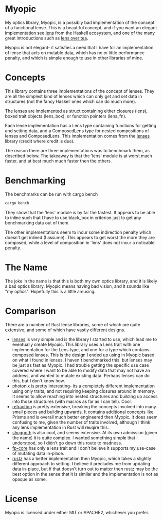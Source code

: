 # Myopic
My optics library, Myopic, is a possibly bad implementation of the concept
of a functional lense. This is a beautiful concept, and if you
want an elegant implementation see [lens](http://hackage.haskell.org/package/lens)
from the Haskell ecosystem, and one of the many great introductions such
as [lens over tea](https://artyom.me/lens-over-tea-1).


Myopic is not elegant- it satisfies a need that I have for an implementation
of lense that acts on mutable data, which has no or little performance 
penalty, and which is simple enough to use in other libraries of mine.

# Concepts
This library contains three implementations of the concept of lenses. They
are all the simplest kind of lenses which can only get and set data
in structures (not the fancy Haskell ones which can do much more).


The lenses are implemented as struct containing either closures (lens), boxed
trait objects (lens\_box), or function pointers (lens\_fn).


Each lense implementation has a Lens type containing functions for getting
and setting data, and a ComposedLens type for nested compositions of lenses
and ComposedLens. This implementation comes from the [lenses](https://crates.io/crates/lenses)
library (credit where credit is due).


The reason there are three implementations was to benchmark them, as described
below. The takeaway is that the 'lens' module is at worst much faster, and
at best much much faster then the others.

# Benchmarking
The benchmarks can be run with cargo bench
```bash
cargo bench
```
They show that the 'lens' module is by far the fastest. It appears to be able 
to inline such that I have to use black\_box in criterion just to get any
benchmarking data out of them.


The other implementations seem to incur some indirection penalty which doesn't get
inlined (I assume). This appears to get worst the more they are composed, while
a level of composition in 'lens' does not incur a noticable penalty.

# The Name
The joke in the name is that this is both my own optics library, and it is
likely a bad optics library. Myopic means having bad vision, and it sounds
like "my optics". Hopefully this is a little amusing.


# Comparison
There are a number of Rust lense libraries, some of which are quite 
extensive, and some of which have vastly different designs.


 * [lenses](https://crates.io/crates/lenses) is very simple and is the library
   I started to use, which lead me to eventually create Myopic. This library
	 uses a Lens trait with one implementation for the Lens type, and one
	 for a type which contains composed lenses. This is the design I ended up
	 using in Myopic based on what I found in lenses.
	 I haven't benchmarked this, but lenses may be just as fast as
	 Myopic. I had trouble getting the specific use case covered where I want
	 to be able to modify data that may not have an address, and wanted
	 to mutate existing data. Perhaps lenses can do this, but I don't know how.
 * [photonix](https://crates.io/crates/photonix) is pretty interesting- its
   a completely different implementation using only traits, and not requiring
	 keeping closures around in memory. It seems to allow reaching into nested
	 structures and building up access into those structures (with macros as
	 far as I can tell).
	 Cool.
 * [refraction](https://crates.io/crates/refraction) is pretty extensive,
   breaking the concepts involved into many small pieces and buliding upwards.
	 It contains additional concepts like Prisms and is overall much better engineered
	 then Myopic.
	 It does seem confusing to me, given the number of traits involved, although I
	 think any lens implementation in Rust will reuqire this.
 * [shoggoth](https://crates.io/crates/shoggoth) is also cool, and seems
   extensive. At its own admission (given the name) it is quite complex. I wanted
	 something simple that I understood, so I didn't go down this route to madness.
 * [fp-core](https://crates.io/crates/fp-core) has only a lens trait and I don't believe
   it supports my use-case of mutating data in-place.
 * [rustz](https://crates.io/crates/rustz) has a better implementation then Myopic, which
   takes a slightly different approach to setting. I believe it precludes me from updating
	 data in-place, but if that doesn't turn out to matter then rustz may be the best option
	 in the sense that it is similar and the implementation is not as opaque as some.

# License
Myopic is licensed under either MIT or APACHE2, whichever you prefer.
